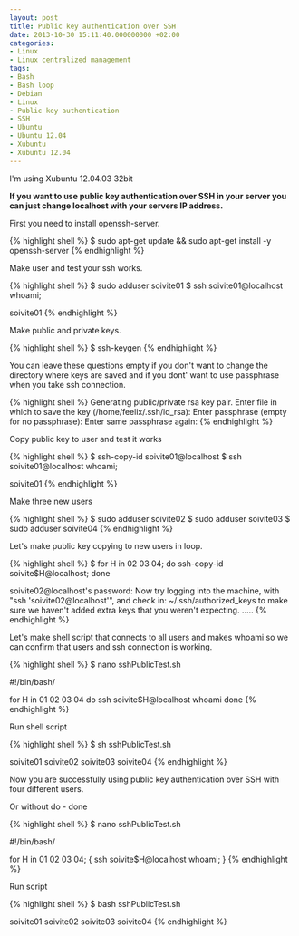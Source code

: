 ```yaml
---
layout: post
title: Public key authentication over SSH
date: 2013-10-30 15:11:40.000000000 +02:00
categories:
- Linux
- Linux centralized management
tags:
- Bash
- Bash loop
- Debian
- Linux
- Public key authentication
- SSH
- Ubuntu
- Ubuntu 12.04
- Xubuntu
- Xubuntu 12.04
---
```


I'm using Xubuntu 12.04.03 32bit

**If you want to use public key authentication over SSH in your server you can just change localhost with your servers IP address.**

First you need to install openssh-server.

{% highlight shell %}
$ sudo apt-get update && sudo apt-get install -y openssh-server
{% endhighlight %}

Make user and test your ssh works.

{% highlight shell %}
$ sudo adduser soivite01
$ ssh soivite01@localhost whoami;

soivite01
{% endhighlight %}

Make public and private keys.

{% highlight shell %}
$ ssh-keygen
{% endhighlight %}

You can leave these questions empty if you don't want to change the directory where keys are saved and if you dont' want to use passphrase when you take ssh connection.

{% highlight shell %}
Generating public/private rsa key pair.
Enter file in which to save the key (/home/feelix/.ssh/id_rsa): 
Enter passphrase (empty for no passphrase): 
Enter same passphrase again:
{% endhighlight %}

Copy public key to user and test it works

{% highlight shell %}
$ ssh-copy-id soivite01@localhost
$ ssh soivite01@localhost whoami;

soivite01
{% endhighlight %}

Make three new users

{% highlight shell %}
$ sudo adduser soivite02
$ sudo adduser soivite03
$ sudo adduser soivite04
{% endhighlight %}

Let's make public key copying to new users in loop.

{% highlight shell %}
$ for H in 02 03 04; do ssh-copy-id soivite$H@localhost; done

soivite02@localhost's password: 
Now try logging into the machine, with "ssh 'soivite02@localhost'", and check in:
  ~/.ssh/authorized_keys
to make sure we haven't added extra keys that you weren't expecting.
.....
{% endhighlight %}

Let's make shell script that connects to all users and makes whoami so we can confirm that users and ssh connection is working.

{% highlight shell %}
$ nano sshPublicTest.sh

#!/bin/bash/

for H in 01 02 03 04
do
ssh soivite$H@localhost whoami
done
{% endhighlight %}

Run shell script

{% highlight shell %}
$ sh sshPublicTest.sh 

soivite01
soivite02
soivite03
soivite04
{% endhighlight %}

Now you are successfully using public key authentication over SSH with four different users.

Or without do - done

{% highlight shell %}
$ nano sshPublicTest.sh

#!/bin/bash/

for H in 01 02 03 04;
{
ssh soivite$H@localhost whoami;
}
{% endhighlight %}

Run script

{% highlight shell %}
$ bash sshPublicTest.sh 

soivite01
soivite02
soivite03
soivite04
{% endhighlight %}
